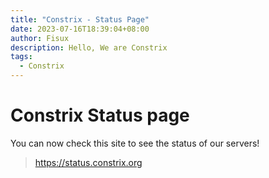 ```yaml
---
title: "Constrix - Status Page"
date: 2023-07-16T18:39:04+08:00
author: Fisux
description: Hello, We are Constrix
tags:
  - Constrix
---
```


# Constrix Status page

You can now check this site to see the status of our servers!

> https://status.constrix.org